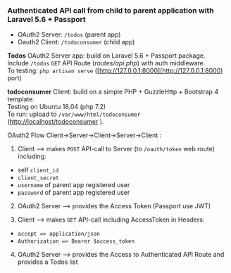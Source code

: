 ### Authenticated API call from child to parent application with Laravel 5.6 + Passport 

- OAuth2 Server: `/todos`  (parent app)
- Oauth2 Client: `/todoconsumer`  (child app)

**Todos** OAuth2 Server app: build on Laravel 5.6 + Passport package.  
Include `/todos` `GET` API Route (*routes/api.php*) with auth middleware.  
To testing: `php artisan serve` ([http://127.0.0.1:8000](http://127.0.0.1:8000) port)


**todoconsumer** Client: build on a simple PHP + GuzzleHttp + Bootstrap 4 template.  
Testing on Ubuntu 18.04 (php 7.2)  
To run: upload to `/var/www/html/todoconsumer` ([http://localhost/todoconsumer](http://localhost/todoconsumer) ).




OAuth2 Flow Client->Server->Client->Server->Client :

1. Client --> makes `POST` API-call to Server (to `/oauth/token` web route) including:  

- self `client_id`
- `client_secret`
- `username` of parent app registered user
- `password` of parent app registered user


2. OAuth2 Server --> provides the Access Token (Passport use JWT)

3. Client --> makes `GET` API-call including AccessToken in Headers:
- `accept => application/json`
- `Authorization => Bearer $access_token`

4. OAuth2 Server --> provides the Access to Authenticated API Route and provides a Todos list
